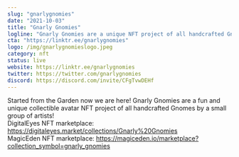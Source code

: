 ```yaml
---
slug: "gnarlygnomies"
date: "2021-10-03"
title: "Gnarly Gnomies"
logline: "Gnarly Gnomies are a unique NFT project of all handcrafted Gnomes on Solana blockchain."
cta: "https://linktr.ee/gnarlygnomies"
logo: /img/gnarlygnomieslogo.jpeg
category: nft
status: live
website: https://linktr.ee/gnarlygnomies
twitter: https://twitter.com/gnarlygnomies
discord: https://discord.com/invite/CFgTvwDEHf
---
```


Started from the Garden now we are here! Gnarly Gnomies are a fun and unique collectible avatar NFT project of all handcrafted Gnomes by a small group of artists!<br>
DigitalEyes NFT marketplace: https://digitaleyes.market/collections/Gnarly%20Gnomies <br>
MagicEden NFT marketplace: https://magiceden.io/marketplace?collection_symbol=gnarly_gnomies
